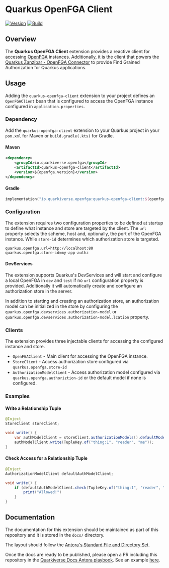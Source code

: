 # Quarkus OpenFGA Client

[![Version](https://img.shields.io/maven-central/v/io.quarkiverse.openfga/quarkus-openfga-client?logo=apache-maven&style=flat-square)](https://search.maven.org/artifact/io.quarkiverse.openfga/quarkus-openfga-client)
[![Build](https://github.com/quarkiverse/quarkus-openfga-client/actions/workflows/build.yml/badge.svg)](https://github.com/quarkiverse/quarkus-openfga-client/actions/workflows/build.yml)

## Overview

The **Quarkus OpenFGA Client** extension provides a reactive client for accessing [OpenFGA](https://openfga.dev)
instances. Additionally, it is the client that powers the
[Quarkus Zanzibar - OpenFGA Connector](https://github.com/quarkiverse/quarkus-zanzibar#OpenFGA-Connector) to provide 
Find Grained Authorization for Quarkus applications.

## Usage

Adding the `quarkus-openfga-client` extension to your project defines an `OpenFGAClient` bean that is configured to
access the OpenFGA instance configured in `application.properties`.


### Dependency

Add the `quarkus-openfga-client` extension to your Quarkus project in your `pom.xml` for Maven or `build.gradle(.kts)` for Gradle.

#### Maven

```xml
<dependency>
    <groupId>io.quarkiverse.openfga</groupId>
    <artifactId>quarkus-openfga-client</artifactId>
    <version>${openfga.version}</version>
</dependency>
```

#### Gradle

```kotlin
implementation("io.quarkiverse.openfga:quarkus-openfga-client:${openfga.version}")
```

### Configuration

The extension requires two configuration properties to be defined at startup to define what instance and store are
targeted by the client. The `url` property selects the scheme, host and, optionally, the port of the OpenFGA instance.
While `store-id` determines which authorization store is targeted.

```properties
quarkus.openfga.url=http://localhost:80
quarkus.openfga.store-id=my-app-authz
```

#### DevServices

The extension supports Quarkus's DevServices and will start and configure a local OpenFGA in `dev` and `test` if no
`url` configuration property is provided. Additionally it will automatically create and configure an authorization
store in the server.

In addition to starting and creating an authorization store, an authorization model can be initialized in the store
by configuring the `quarkus.openfga.devservices.authorization-model` or
`quarkus.openfga.devservices.authorization-model.lcation` property.

### Clients

The extension provides three injectable clients for accessing the configured instance and store.

* `OpenFGAClient` - Main client for accessing the OpenFGA instance.
* `StoreClient` - Access authorization store configured via `quarkus.openfga.store-id`
* `AuthorizationModelClient` - Access authorization model configured via `quarkus.openfga.authoriztion-id` or the default model if none is configured.

### Examples

#### Write a Relationship Tuple

```java
@Inject
StoreClient storeClient;

void write() {
    var authModelClient = storeClient.authorizationModels().defaultModel();
    authModelClient.write(TupleKey.of("thing:1", "reader", "me"));
}
```

#### Check Access for a Relationship Tuple

```java
@Inject
AuthorizationModelClient defaultAuthModelClient;

void write() {
    if (defaultAuthModelClient.check(TupleKey.of("thing:1", "reader", "me"))) {
        print("Allowed!")
    }
}
```

## Documentation

The documentation for this extension should be maintained as part of this repository and it is stored in the `docs/` directory.

The layout should follow the [Antora's Standard File and Directory Set](https://docs.antora.org/antora/2.3/standard-directories/).

Once the docs are ready to be published, please open a PR including this repository in the [Quarkiverse Docs Antora playbook](https://github.com/quarkiverse/quarkiverse-docs/blob/main/antora-playbook.yml#L7). See an example [here](https://github.com/quarkiverse/quarkiverse-docs/pull/1).
